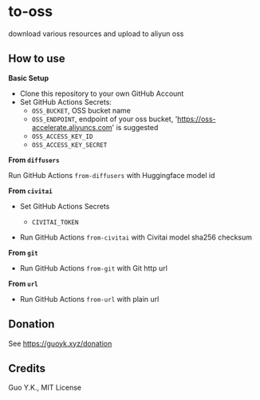 # to-oss

download various resources and upload to aliyun oss

## How to use

**Basic Setup**

* Clone this repository to your own GitHub Account
* Set GitHub Actions Secrets:
    * `OSS_BUCKET`, OSS bucket name
    * `OSS_ENDPOINT`, endpoint of your oss bucket, 'https://oss-accelerate.aliyuncs.com' is suggested
    * `OSS_ACCESS_KEY_ID`
    * `OSS_ACCESS_KEY_SECRET`

**From `diffusers`**

Run GitHub Actions `from-diffusers` with Huggingface model id

**From `civitai`**

* Set GitHub Actions Secrets
    * `CIVITAI_TOKEN`

* Run GitHub Actions `from-civitai` with Civitai model sha256 checksum

**From `git`**

* Run GitHub Actions `from-git` with Git http url

**From `url`**

* Run GitHub Actions `from-url` with plain url

## Donation

See https://guoyk.xyz/donation

## Credits

Guo Y.K., MIT License
